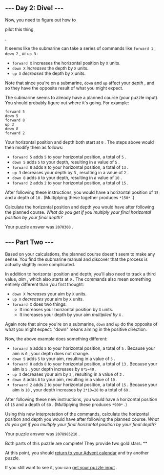  --- Day 2: Dive! ---
----------------------



 Now, you need to figure out how to
 
 pilot this thing
 
 .
 



 It seems like the submarine can take a series of commands like
 `forward 1` 
 ,
 `down 2` 
 , or
 `up 3` 
 :
 


* `forward X` 
 increases the horizontal position by
 `X` 
 units.
* `down X` 
*increases* 
 the depth by
 `X` 
 units.
* `up X` 
*decreases* 
 the depth by
 `X` 
 units.



 Note that since you're on a submarine,
 `down` 
 and
 `up` 
 affect your
 *depth* 
 , and so they have the opposite result of what you might expect.
 



 The submarine seems to already have a planned course (your puzzle input). You should probably figure out where it's going. For example:
 



```
forward 5
down 5
forward 8
up 3
down 8
forward 2

```


 Your horizontal position and depth both start at
 `0` 
 . The steps above would then modify them as follows:
 


* `forward 5` 
 adds
 `5` 
 to your horizontal position, a total of
 `5` 
 .
* `down 5` 
 adds
 `5` 
 to your depth, resulting in a value of
 `5` 
 .
* `forward 8` 
 adds
 `8` 
 to your horizontal position, a total of
 `13` 
 .
* `up 3` 
 decreases your depth by
 `3` 
 , resulting in a value of
 `2` 
 .
* `down 8` 
 adds
 `8` 
 to your depth, resulting in a value of
 `10` 
 .
* `forward 2` 
 adds
 `2` 
 to your horizontal position, a total of
 `15` 
 .



 After following these instructions, you would have a horizontal position of
 `15` 
 and a depth of
 `10` 
 . (Multiplying these together produces
 `*150*`
 .)
 



 Calculate the horizontal position and depth you would have after following the planned course.
 *What do you get if you multiply your final horizontal position by your final depth?* 





 Your puzzle answer was
 `2070300` 
 .
 




 --- Part Two ---
------------------



 Based on your calculations, the planned course doesn't seem to make any sense. You find the submarine manual and discover that the process is actually slightly more complicated.
 



 In addition to horizontal position and depth, you'll also need to track a third value,
 *aim* 
 , which also starts at
 `0` 
 . The commands also mean something entirely different than you first thought:
 


* `down X` 
*increases* 
 your aim by
 `X` 
 units.
* `up X` 
*decreases* 
 your aim by
 `X` 
 units.
* `forward X` 
 does two things:
	+ It increases your horizontal position by
	 `X` 
	 units.
	+ It increases your depth by your aim
	 *multiplied by* 
	`X` 
	 .



 Again note that since you're on a submarine,
 `down` 
 and
 `up` 
 do the opposite of what you might expect: "down" means aiming in the positive direction.
 



 Now, the above example does something different:
 


* `forward 5` 
 adds
 `5` 
 to your horizontal position, a total of
 `5` 
 . Because your aim is
 `0` 
 , your depth does not change.
* `down 5` 
 adds
 `5` 
 to your aim, resulting in a value of
 `5` 
 .
* `forward 8` 
 adds
 `8` 
 to your horizontal position, a total of
 `13` 
 . Because your aim is
 `5` 
 , your depth increases by
 `8*5=40` 
 .
* `up 3` 
 decreases your aim by
 `3` 
 , resulting in a value of
 `2` 
 .
* `down 8` 
 adds
 `8` 
 to your aim, resulting in a value of
 `10` 
 .
* `forward 2` 
 adds
 `2` 
 to your horizontal position, a total of
 `15` 
 . Because your aim is
 `10` 
 , your depth increases by
 `2*10=20` 
 to a total of
 `60` 
 .



 After following these new instructions, you would have a horizontal position of
 `15` 
 and a depth of
 `60` 
 . (Multiplying these produces
 `*900*`
 .)
 



 Using this new interpretation of the commands, calculate the horizontal position and depth you would have after following the planned course.
 *What do you get if you multiply your final horizontal position by your final depth?* 





 Your puzzle answer was
 `2078985210` 
 .
 



 Both parts of this puzzle are complete! They provide two gold stars: **
 



 At this point, you should
 [return to your Advent calendar](/2021) 
 and try another puzzle.
 



 If you still want to see it, you can
 [get your puzzle input](2/input) 
 .

